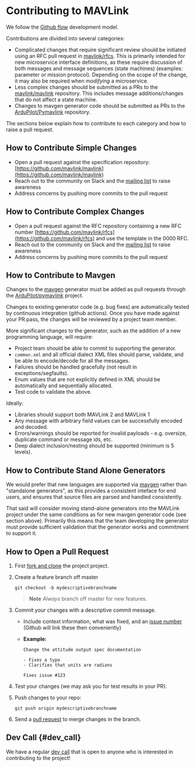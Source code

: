 # Contributing to MAVLink

We follow the [Github flow](https://guides.github.com/introduction/flow/) development model.

Contributions are divided into several categories: 
- Complicated changes that require significant review should be initiated using an RFC pull request in [mavlink/rfcs](https://github.com/mavlink/rfcs).
  This is primarily intended for new microservice interface definitions, as these require discussion of both messages and message sequences (state machines) \(examples: parameter or mission protocol\). Depending on the scope of the change, it may also be required when *modifying* a microservice.
- Less complex changes should be submitted as a PRs to the [mavlink/mavlink](https://github.com/mavlink/mavlink) repository. This includes message additions/changes that do not affect a state machine.
- Changes to mavgen generator code should be submitted as PRs to the [ArduPilot/Pymavlink](https://github.com/ArduPilot/pymavlink) repository.

The sections below explain how to contribute to each category and how to raise a pull request.

## How to Contribute Simple Changes

* Open a pull request against the specification repository: [https://github.com/mavlink/mavlink](https://github.com/mavlink/mavlink)
* Reach out to the community on Slack and the [mailing list](https://groups.google.com/forum/#!forum/mavlink) to raise awareness
* Address concerns by pushing more commits to the pull request

## How to Contribute Complex Changes

* Open a pull request against the RFC repository containing a new RFC number [https://github.com/mavlink/rfcs](https://github.com/mavlink/rfcs) and use the template in the 0000 RFC.
* Reach out to the community on Slack and the [mailing list](https://groups.google.com/forum/#!forum/mavlink) to raise awareness
* Address concerns by pushing more commits to the pull request

## How to Contribute to Mavgen

Changes to the [mavgen](../getting_started/generate_libraries.md#mavgen) generator must be added as pull requests through the [ArduPilot/pymavlink](https://github.com/ArduPilot/pymavlink) project.

Changes to existing generator code (e.g. bug fixes) are automatically tested by continuous integration (github actions).
Once you have made against your PR pass, the changes will be reviewed by a project team member.

More significant changes to the generator, such as the addition of a new programming language, will require:
- Project team should be able to commit to supporting the generator.
- `common.xml` and all official dialect XML files should parse, validate, and be able to encode/decode for all the messages.
- Failures should be handled gracefully (not result in exceptions/segfaults).
- Enum values that are not explicitly defined in XML should be automatically and sequentially allocated.
- Test code to validate the above.

Ideally:
- Libraries should support both MAVLink 2 and MAVLink 1
- Any message with arbitrary field values can be successfully encoded and decoded.
- Errors/warnings should be reported for invalid payloads - e.g. oversize, duplicate command or message ids, etc.
- Deep dialect inclusion/nesting should be supported (minimum is 5 levels).

## How to Contribute Stand Alone Generators

We would prefer that new languages are supported via [mavgen](../getting_started/generate_libraries.md#mavgen) rather than "standalone generators", as this provides a consistent inteface for end users, and ensures that source files are parsed and handled consistently.

That said will consider moving stand-alone generators into the MAVLink project under the same conditions as for new mavgen generator code (see section above).
Primarily this means that the team developing the generator must provide sufficient validation that the generator works and commitment to support it.


## How to Open a Pull Request

1. First [fork and clone](https://help.github.com/articles/fork-a-repo) the project project.
2. Create a feature branch off master

   ```
   git checkout -b mydescriptivebranchname
   ```

   > **Note** _Always_ branch off master for new features.

3. Commit your changes with a descriptive commit message.

   * Include context information, what was fixed, and an [issue number](https://github.com/mavlink/mavlink) \(Github will link these then conveniently\)
   * **Example:**

     ```
     Change the attitude output spec documentation

     - Fixes a typo
     - Clarifies that units are radians

     Fixes issue #123
     ```

4. Test your changes \(we may ask you for test results in your PR\).

5. Push changes to your repo:

   ```
   git push origin mydescriptivebranchname
   ```

6. Send a [pull request](https://github.com/mavlink/mavlink/compare/) to merge changes in the branch.


## Dev Call {#dev_call}

We have a regular [dev call](../about/support.md#dev_call) that is open to anyone who is interested in contributing to the project!
